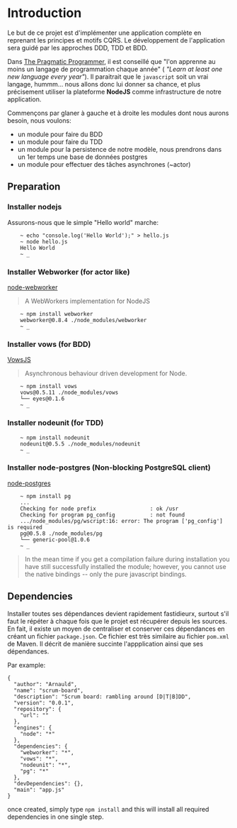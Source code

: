 # Introduction

Le but de ce projet est d'implémenter une application complète en reprenant les principes et motifs
CQRS. Le développement de l'application sera guidé par les approches DDD, TDD et BDD.

Dans [The Pragmatic Programmer](http://pragprog.com/refer/pragpub24/titles/tpp/the-pragmatic-programmer), 
il est conseillé que "l'on apprenne au moins un langage de programmation chaque année" (
*"Learn at least one new language every year"*). Il paraitrait que le `javascript` soit un vrai langage,
hummm... nous allons donc lui donner sa chance, et plus précisement utiliser la plateforme **NodeJS**
comme infrastructure de notre application.

Commençons par glaner à gauche et à droite les modules dont nous aurons besoin, nous voulons:
* un module pour faire du BDD
* un module pour faire du TDD
* un module pour la persistence de notre modèle, nous prendrons dans un 1er temps une base de données postgres
* un module pour effectuer des tâches asynchrones (~actor)

## Preparation

### Installer **nodejs**
 
Assurons-nous que le simple "Hello world" marche:

```shell
    ~ echo "console.log('Hello World');" > hello.js
    ~ node hello.js
    Hello World
    ~ _
```

### Installer **Webworker** (for actor like)
  
[node-webworker](https://github.com/pgriess/node-webworker)

> A WebWorkers implementation for NodeJS


```shell
    ~ npm install webworker
    webworker@0.8.4 ./node_modules/webworker
    ~ _
```

### Installer **vows** (for BDD)
  
[VowsJS](http://vowsjs.org/)

> Asynchronous behaviour driven development for Node.
  
```shell
    ~ npm install vows
    vows@0.5.11 ./node_modules/vows 
    └── eyes@0.1.6
    ~ _
```

### Installer **nodeunit** (for TDD)

```shell
    ~ npm install nodeunit
    nodeunit@0.5.5 ./node_modules/nodeunit 
    ~ _ 
```

### Installer **node-postgres** (Non-blocking PostgreSQL client)

[node-postgres](https://github.com/brianc/node-postgres)

```shell
    ~ npm install pg
    ...
    Checking for node prefix                 : ok /usr 
    Checking for program pg_config           : not found 
    .../node_modules/pg/wscript:16: error: The program ['pg_config'] is required
    pg@0.5.8 ./node_modules/pg 
    └── generic-pool@1.0.6
    ~ _
```

  > In the mean time if you get a compilation failure during installation you
  > have still successfully installed the module; however, you cannot use the
  > native bindings -- only the pure javascript bindings.

## Dependencies

Installer toutes ses dépendances devient rapidement fastidieurx, surtout s'il faut le répéter à chaque fois
que le projet est récupérer depuis les sources. En fait, il existe un moyen de centraliser et conserver ces
dépendances en créant un fichier `package.json`. Ce fichier est très similaire au fichier `pom.xml` de Maven.
Il décrit de manière succinte l'appplication ainsi que ses dépendances.

Par example:

    {
      "author": "Arnauld",
      "name": "scrum-board",
      "description": "Scrum board: rambling around [D|T|B]DD",
      "version": "0.0.1",
      "repository": {
        "url": ""
      },
      "engines": {
        "node": "*"
      },
      "dependencies": {
        "webworker": "*",
        "vows": "*",
        "nodeunit": "*",
        "pg": "*"
      },
      "devDependencies": {},
      "main": "app.js"
    }

once created, simply type `npm install`  and this will install all required dependencies in one single step.